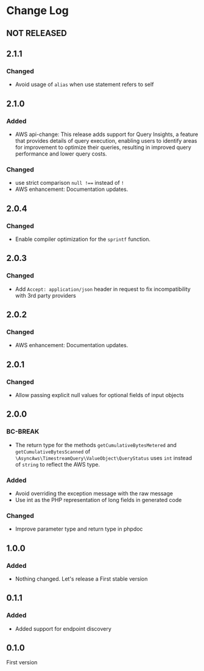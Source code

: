 # Change Log

## NOT RELEASED

## 2.1.1

### Changed

- Avoid usage of `alias` when use statement refers to self

## 2.1.0

### Added

- AWS api-change: This release adds support for Query Insights, a feature that provides details of query execution, enabling users to identify areas for improvement to optimize their queries, resulting in improved query performance and lower query costs.

### Changed

- use strict comparison `null !==` instead of `!`
- AWS enhancement: Documentation updates.

## 2.0.4

### Changed

- Enable compiler optimization for the `sprintf` function.

## 2.0.3

### Changed

- Add `Accept: application/json` header in request to fix incompatibility with 3rd party providers

## 2.0.2

### Changed

- AWS enhancement: Documentation updates.

## 2.0.1

### Changed

- Allow passing explicit null values for optional fields of input objects

## 2.0.0

### BC-BREAK

- The return type for the methods `getCumulativeBytesMetered` and `getCumulativeBytesScanned` of `\AsyncAws\TimestreamQuery\ValueObject\QueryStatus` uses `int` instead of `string` to reflect the AWS type.

### Added

- Avoid overriding the exception message with the raw message
- Use int as the PHP representation of long fields in generated code

### Changed

- Improve parameter type and return type in phpdoc

## 1.0.0

### Added

- Nothing changed. Let's release a First stable version

## 0.1.1

### Added

- Added support for endpoint discovery

## 0.1.0

First version
